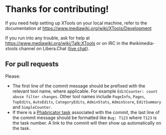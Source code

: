Thanks for contributing!
========================

If you need help setting up XTools on your local machine, refer to the
documentation at https://www.mediawiki.org/wiki/XTools/Development

If you run into any trouble, ask for help at https://www.mediawiki.org/wiki/Talk:XTools or on IRC in
the #wikimedia-xtools channel on Libera.Chat ([live chat](https://kiwiirc.com/nextclient/irc.libera.chat/#wikimedia-xtools)).

For pull requests
-----------------

Please:

* The first line of the commit message should be prefixed with the relevant tool name, where applicable.
  For example `EditCounter: count abuse filter changes`. Other tool names include `PageInfo`,
  `Pages`, `TopEdits`, `AutoEdits`, `CategoryEdits`, `AdminStats`, `AdminScore`, `EditSummary` and `SimpleCounter`.
* If there is a [Phabricator task](https://phabricator.wikimedia.org/tag/xtools/) associated with the commit,
  the last line of the commit message should be formatted like `Bug: T123` where `T123` is the task number.
  A link to the commit will then show up automatically on the task.
